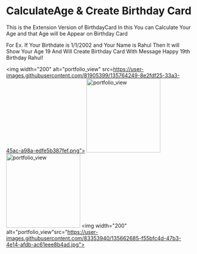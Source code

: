 # CalculateAge & Create Birthday Card
This is the Extension Version of BirthdayCard 
In this You can Calculate Your Age and that Age will be Appear on Birthday Card

For Ex. If Your Birthdate is 1/1/2002 and Your Name is Rahul
Then It will Show Your Age 19
And Will Create Birthday Card With Message Happy 19th Birthday Rahul! 


<img width="200" alt="portfolio_view" src=https://user-images.githubusercontent.com/81905399/135764249-8e2fdf25-33a3-45ac-a98a-edfe5b387fef.png">
<img width="200" alt="portfolio_view" src="https://user-images.githubusercontent.com/83353940/135661173-1df5165a-a29f-4509-9103-b7e536ff06e6.jpg">
<img width="200" alt="portfolio_view" src="https://user-images.githubusercontent.com/83353940/135662085-6e51b3df-fcd8-46fc-be49-dcf01ef19d00.jpg">
<img width="200" alt="portfolio_view"src="https://user-images.githubusercontent.com/83353940/135662685-f55bfc4d-47b3-4e14-afdb-ac61eee8b4ad.jpg">

